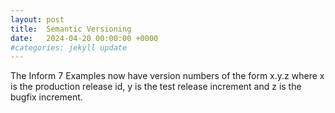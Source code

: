 ```yaml
---
layout: post
title:  Semantic Versioning
date:   2024-04-20 00:00:00 +0000
#categories: jekyll update
---
```


The Inform 7 Examples now have version numbers of the form x.y.z where x is the production release id, y is the test release increment and z is the bugfix increment.
